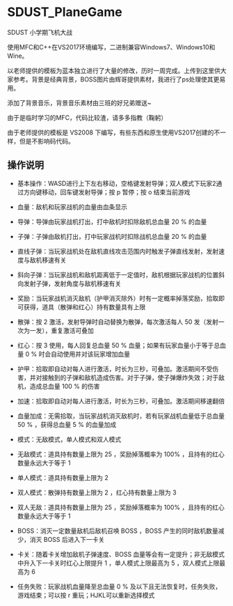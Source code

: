 # SDUST_PlaneGame
SDUST 小学期飞机大战

使用MFC和C++在VS2017环境编写，二进制兼容Windows7、Windows10和Wine。

以老师提供的模板为蓝本独立进行了大量的修改，历时一周完成。上传到这里供大家参考。背景是经典背景，BOSS图片由辉哥提供素材，我进行了ps处理使其更易用。

添加了背景音乐，背景音乐素材由三班的好兄弟赠送~

由于是临时学习的MFC，代码比较渣，请多多指教（鞠躬）

由于老师提供的模板是 VS2008 下编写，有些东西和原生使用VS2017创建的不一样，但是不影响码代码。

## 操作说明

+ 基本操作：WASD进行上下左右移动，空格键发射导弹；双人模式下玩家2通过方向键移动，回车键发射导弹；按 p 暂停；按 o 结束当前游戏

+ 血量：敌机和玩家战机的血量由血条显示
+ 导弹：导弹由玩家战机打出，打中敌机时扣除敌机总血量 20 % 的血量
+ 子弹：子弹由敌机打出，打中玩家战机时扣除战机总血量 20 % 的血量
+ 直线子弹：当玩家战机处在敌机直线攻击范围内时触发子弹直线发射，发射速度与敌机移速有关
+ 斜向子弹：当玩家战机和敌机距离低于一定值时，敌机根据玩家战机的位置斜向发射子弹，发射角度与敌机移速有关

+ 奖励：当玩家战机消灭敌机（护甲消灭除外）时有一定概率掉落奖励，拾取即可获得，道具（散弹和红心）持有数量具有上限
+ 散弹：按 2 激活，发射导弹时自动替换为散弹，每次激活每人 50 发（发射一次为一发），重复激活可叠加
+ 红心：按 3 使用，每人回复总血量 50 % 血量；如果有玩家血量小于等于总血量 0 % 时会自动使用并对该玩家增加血量
+ 护甲：拾取即自动对每人进行激活，时长为三秒，可叠加。激活期间不受伤害，并对接触到的子弹和敌机造成伤害。对于子弹，使子弹爆炸失效；对于敌机，造成总血量 100 % 的伤害
+ 加速：拾取即自动对每人进行激活，时长为三秒，可叠加。激活期间移速翻倍
+ 血量加成：无需拾取，当玩家战机消灭敌机时，若有玩家战机血量低于总血量 50 % ，获得总血量 5 % 的血量加成

+ 模式：无敌模式，单人模式和双人模式
+ 无敌模式：道具持有数量上限为 25 ，奖励掉落概率为 100% ，且持有的红心数量永远大于等于 1
+ 单人模式：道具持有数量上限为 2
+ 双人模式：散弹持有数量上限为 2 ，红心持有数量上限为 3
+ 双人无敌：道具持有数量上限为 25 ，奖励掉落概率为 100% ，且持有的红心数量永远大于等于 1

+ BOSS：消灭一定数量敌机后敌机召唤 BOSS ，BOSS 产生的同时敌机数量减少，消灭 BOSS 后进入下一卡关
+ 卡关：随着卡关增加敌机子弹速度、BOSS 血量等会有一定提升；非无敌模式中升入下一卡关时红心上限提升 1 ，单人模式上限最高为 5 ，双人模式上限最高为 6
+ 任务失败：玩家战机血量降至总血量 0 % 及以下且无法恢复时，任务失败，游戏结束；可以按 r 重玩；HJKL可以重新选择模式
